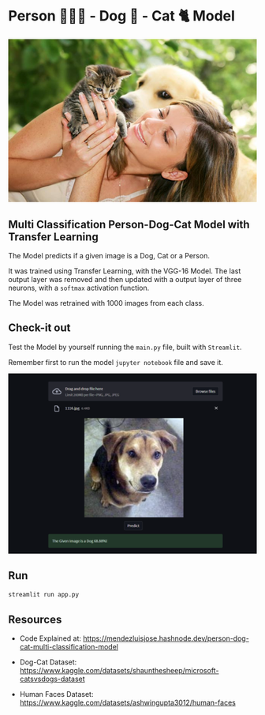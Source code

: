 # Person 🧑🏻‍🦱 - Dog 🐶 - Cat 🐈 Model

<img src="img.jpg" width="800"/>

## Multi Classification Person-Dog-Cat Model with Transfer Learning

The Model predicts if a given image is a Dog, Cat or a Person.

It was trained using Transfer Learning, with the VGG-16 Model. The last output layer was removed and then updated with a output layer of three neurons, with a `softmax` activation function. 

The Model was retrained with 1000 images from each class.

## Check-it out
Test the Model by yourself running the `main.py` file, built with `Streamlit`.

Remember first to run the model `jupyter notebook` file and save it.

<img src="preview.png" width="800"/>

## Run
```sh
streamlit run app.py
```

## Resources
- Code Explained at: https://mendezluisjose.hashnode.dev/person-dog-cat-multi-classification-model

- Dog-Cat Dataset: https://www.kaggle.com/datasets/shaunthesheep/microsoft-catsvsdogs-dataset

- Human Faces Dataset: https://www.kaggle.com/datasets/ashwingupta3012/human-faces

